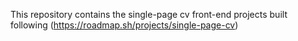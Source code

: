 This repository contains the single-page cv front-end projects built following (https://roadmap.sh/projects/single-page-cv)
